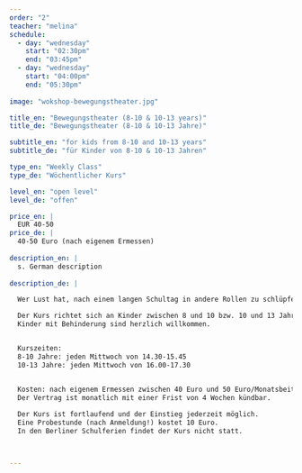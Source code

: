 ```yaml
---
order: "2"
teacher: "melina"
schedule:
  - day: "wednesday"
    start: "02:30pm"
    end: "03:45pm"
  - day: "wednesday"
    start: "04:00pm"
    end: "05:30pm"
    
image: "wokshop-bewegungstheater.jpg"

title_en: "Bewegungstheater (8-10 & 10-13 years)"
title_de: "Bewegungstheater (8-10 & 10-13 Jahre)"

subtitle_en: "for kids from 8-10 and 10-13 years"
subtitle_de: "für Kinder von 8-10 & 10-13 Jahren"

type_en: "Weekly Class"
type_de: "Wöchentlicher Kurs"

level_en: "open level"
level_de: "offen"

price_en: |
  EUR 40-50 
price_de: |
  40-50 Euro (nach eigenem Ermessen)
  
description_en: |
  s. German description
  
description_de: |

  Wer Lust hat, nach einem langen Schultag in andere Rollen zu schlüpfen, verrückte Ideen zu spinnen und mit Stimme, Mimik und Körper Geschichten zu erzählen, ist in dem Kurs Bewegungstheater genau richtig. Wir werden laut und auch mal leise, wir rebellieren und kokettieren, wir stampfen auf den Boden und schweben wie eine Feder. Wir tauchen in die verrückte Welt von Tanz und Theater ab, lernen Schauspieltechniken und Theatermethoden kennen und finden durch Tanzimprovisationen und verschiedene Bewegungsstile unsere eigene Sprache. In jedem Fall sammeln wir Themen, die uns beschäftigen, und erforschen diese auf unsere eigene, kritische und kreative Art.  

  Der Kurs richtet sich an Kinder zwischen 8 und 10 bzw. 10 und 13 Jahren (mit und ohne Vorkenntnisse).  
  Kinder mit Behinderung sind herzlich willkommen.  


  Kurszeiten:   
  8-10 Jahre: jeden Mittwoch von 14.30-15.45    
  10-13 Jahre: jeden Mittwoch von 16.00-17.30    


  Kosten: nach eigenem Ermessen zwischen 40 Euro und 50 Euro/Monatsbeitrag (Materialkosten z.B. für Aufführungen inklusive).    
  Der Vertrag ist monatlich mit einer Frist von 4 Wochen kündbar.  
  
  Der Kurs ist fortlaufend und der Einstieg jederzeit möglich.  
  Eine Probestunde (nach Anmeldung!) kostet 10 Euro.    
  In den Berliner Schulferien findet der Kurs nicht statt.  



---
```

